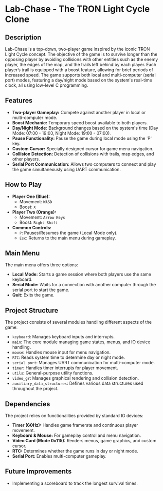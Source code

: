 # Lab-Chase - The TRON Light Cycle Clone

## Description
Lab-Chase is a top-down, two-player game inspired by the iconic TRON Light Cycle concept. The objective of the game is to survive longer than the opposing player by avoiding collisions with other entities such as the enemy player, the edges of the map, and the trails left behind by each player. Each player’s trail is equipped with a boost feature, allowing for brief periods of increased speed. The game supports both local and multi-computer (serial port) modes, featuring a day/night mode based on the system's real-time clock, all using low-level C programming.

## Features
- **Two-player Gameplay:** Compete against another player in local or multi-computer mode.
- **Boost Mechanic:** Temporary speed boost available to both players.
- **Day/Night Mode:** Background changes based on the system's time (Day Mode: 07:00 - 19:00, Night Mode: 19:00 - 07:00).
- **Pause Functionality:** Pause the game during local mode using the 'P' key.
- **Custom Cursor:** Specially designed cursor for game menu navigation.
- **Collision Detection:** Detection of collisions with trails, map edges, and other players.
- **Serial Port Communication:** Allows two computers to connect and play the game simultaneously using UART communication.

## How to Play
- **Player One (Blue):**
  - Movement: `WASD`
  - Boost: `X`
- **Player Two (Orange):**
  - Movement: `Arrow Keys`
  - Boost: `Right Shift`
- **Common Controls:**
  - `P`: Pauses/Resumes the game (Local Mode only).
  - `Esc`: Returns to the main menu during gameplay.

## Main Menu
The main menu offers three options:
- **Local Mode:** Starts a game session where both players use the same keyboard.
- **Serial Mode:** Waits for a connection with another computer through the serial port to start the game.
- **Quit:** Exits the game.

## Project Structure
The project consists of several modules handling different aspects of the game:
- `keyboard`: Manages keyboard inputs and interrupts.
- `main`: The core module managing game states, menus, and IO device handling.
- `mouse`: Handles mouse input for menu navigation.
- `RTC`: Reads system time to determine day or night mode.
- `serial port`: Manages UART communication for multi-computer mode.
- `timer`: Handles timer interrupts for player movement.
- `utils`: General-purpose utility functions.
- `video_gr`: Manages graphical rendering and collision detection.
- `auxiliary_data_structures`: Defines various data structures used throughout the project.

## Dependencies
The project relies on functionalities provided by standard IO devices:
- **Timer (60Hz):** Handles game framerate and continuous player movement.
- **Keyboard & Mouse:** For gameplay control and menu navigation.
- **Video Card (Mode 0x115):** Renders menus, game graphics, and custom cursor.
- **RTC:** Determines whether the game runs in day or night mode.
- **Serial Port:** Enables multi-computer gameplay.

## Future Improvements
- Implementing a scoreboard to track the longest survival times.
